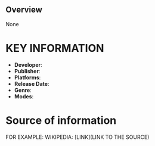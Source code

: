 ## Overview

None

# KEY INFORMATION

- **Developer**:
- **Publisher**:
- **Platforms**:
- **Release Date**:
- **Genre**:
- **Modes**:

# Source of information
 FOR EXAMPLE: WIKIPEDIA: [LINK](LINK TO THE SOURCE)